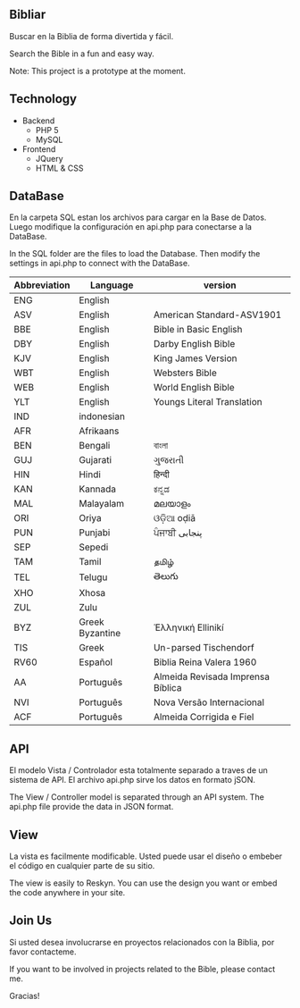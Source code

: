 ## Bibliar

Buscar en la Biblia de forma divertida y fácil. 

Search the Bible in a fun and easy way.

Note: This project is a prototype at the moment. 

## Technology ##

* Backend
	* PHP 5
	* MySQL
* Frontend
	* JQuery
	* HTML & CSS

## DataBase ##

En la carpeta SQL estan los archivos para cargar en la Base de Datos. Luego modifique la configuración en api.php para conectarse a la DataBase.

In the SQL folder are the files to load the Database. Then modify the settings in api.php to connect with the DataBase.

| Abbreviation | Language | version |
| ------------ | ------------ | ------------ |
|  ENG |  English |   |
|  ASV |  English |  American Standard-ASV1901 |  
|  BBE |  English |  Bible in Basic English |  
|  DBY |  English |  Darby English Bible |  
|  KJV |  English |  King James Version |  
|  WBT |  English |  Websters Bible | 
|  WEB |  English |  World English Bible | 
|  YLT |  English |  Youngs Literal Translation | 
|  IND |  indonesian |   |
|  AFR |  Afrikaans |   | 
|  BEN |  Bengali |  বাংলা |
|  GUJ |  Gujarati |  ગુજરાતી |
|  HIN |  Hindi |  हिन्दी |
|  KAN |  Kannada |  ಕನ್ನಡ | 
|  MAL |  Malayalam |  മലയാളം | 
|  ORI |  Oriya |  ଓଡ଼ିଆ oḍiā |
|  PUN |  Punjabi |  ਪੰਜਾਬੀ پنجابی |
|  SEP |  Sepedi |   |
|  TAM |  Tamil |  தமிழ்  |  
|  TEL |  Telugu |  తెలుగు | 
|  XHO |  Xhosa |   |  
|  ZUL |  Zulu |   | 
|  BYZ |  Greek Byzantine |  Ἑλληνική Ellinikí |   |
|  TIS |  Greek |  Un-parsed Tischendorf |
|  RV60 |  Español |  Biblia Reina Valera 1960 |  
|  AA |  Português |  Almeida Revisada Imprensa Bíblica | 
|  NVI |  Português |  Nova Versão Internacional  | 
|  ACF |  Português |  Almeida Corrigida e Fiel |


## API ##

El modelo Vista / Controlador esta totalmente separado a traves de un sistema de API. El archivo api.php sirve los datos en formato jSON.

The View / Controller model is  separated through an API system. The api.php file provide the data in JSON format.

## View ##

La vista es facilmente modificable. Usted puede usar el diseño o embeber el código en cualquier parte de su sitio.

The view is easily to Reskyn. You can use the design you want or embed the code anywhere in your site.

## Join Us ##

Si usted desea involucrarse en proyectos relacionados con la Biblia, por favor contacteme.

If you want to be involved in projects related to the Bible, please contact me.

Gracias!
